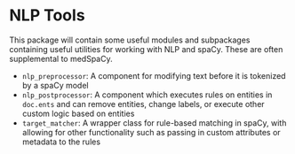 # NLP Tools
This package will contain some useful modules and subpackages containing useful utilities for working with NLP and spaCy.
These are often supplemental to medSpaCy.

- `nlp_preprocessor`: A component for modifying text before it is tokenized by a spaCy model
- `nlp_postprocessor`: A component which executes rules on entities in `doc.ents` and can remove entities, change labels,
or execute other custom logic based on entities
- `target_matcher`: A wrapper class for rule-based matching in spaCy, with allowing for other functionality such as 
passing in custom attributes or metadata to the rules